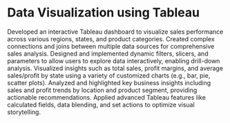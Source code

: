 # Data Visualization using Tableau
Developed an interactive Tableau dashboard to visualize sales performance across various regions, states, and product categories.
Created complex connections and joins between multiple data sources for comprehensive sales analysis.
Designed and implemented dynamic filters, slicers, and parameters to allow users to explore data interactively, enabling drill-down analysis.
Visualized insights such as total sales, profit margins, and average sales/profit by state using a variety of customized charts (e.g., bar, pie, scatter plots).
Analyzed and highlighted key business insights including sales and profit trends by location and product segment, providing actionable recommendations.
Applied advanced Tableau features like calculated fields, data blending, and set actions to optimize visual storytelling.
